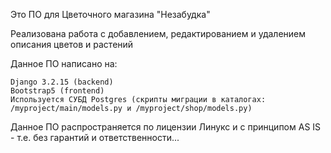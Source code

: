 Это ПО для Цветочного магазина "Незабудка"

Реализована работа с добавлением, редактированием и удалением описания цветов и растений

Данное ПО написано на:

    Django 3.2.15 (backend)
    Bootstrap5 (frontend)
    Используется СУБД Postgres (скрипты миграции в каталогах: /myproject/main/models.py и /myproject/shop/models.py)

Данное ПО распространяется по лицензии Линукс и с принципом AS IS - т.е. без гарантий и ответственности...
